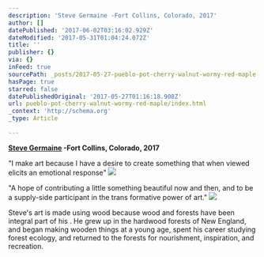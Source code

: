 ```yaml
---
description: 'Steve Germaine -Fort Collins, Colorado, 2017'
author: []
datePublished: '2017-06-02T03:16:02.929Z'
dateModified: '2017-05-31T01:04:24.072Z'
title: ''
publisher: {}
via: {}
inFeed: true
sourcePath: _posts/2017-05-27-pueblo-pot-cherry-walnut-wormy-red-maple.md
hasPage: true
starred: false
datePublishedOriginal: '2017-05-27T01:16:18.908Z'
url: pueblo-pot-cherry-walnut-wormy-red-maple/index.html
_context: 'http://schema.org'
_type: Article

---
```

**[Steve Germaine][0] -Fort Collins, Colorado, 2017**

"I make art because I have a desire to create something that when viewed elicits an emotional response"
![](https://the-grid-user-content.s3-us-west-2.amazonaws.com/babf39c6-a174-4639-8870-de3332578b1a.png)

"A hope of contributing a little something beautiful now and then, and to be a supply-side participant in the trans formative power of art."
![](https://the-grid-user-content.s3-us-west-2.amazonaws.com/97115554-8728-4a0c-aca4-2c67d98b0aaa.jpg)

Steve's art is made using wood because wood and forests have been integral part of his . He grew up in the hardwood forests of New England, and began making wooden things at a young age, spent his career studying forest ecology, and returned to the forests for nourishment, inspiration, and recreation.

[0]: http://www.stevegermaine.com/
